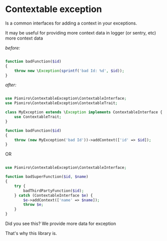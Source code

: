 Contextable exception
=====
Is a common interfaces for adding a context in your exceptions.

It may be useful for providing more context data in logger
(or sentry, etc) more context data

*before:*
```php

function badFunction($id)
{
    throw new \Exception(sprintf('bad Id: %d', $id));
}
```

*after:*

```php

use Pioniro\ContextableException\ContextableInterface;
use Pioniro\ContextableException\ContextableTrait;

class MyException extends \Exception implements ContextableInterface {
    use ContextableTrait;
}

function badFunction($id)
{
    throw (new MyException('bad Id'))->addContext(['id' => $id]);
}
```

OR


```php

use Pioniro\ContextableException\ContextableInterface;

function badSuperFunction($id, $name)
{
    try {
        badThirdPartyFunction($id);
    } catch (ContextableInterface $e) {
        $e->addContext(['name' => $name]);
        throw $e;
    }
}
```

Did you see this? We provide more data for exception

That's why this library is.
